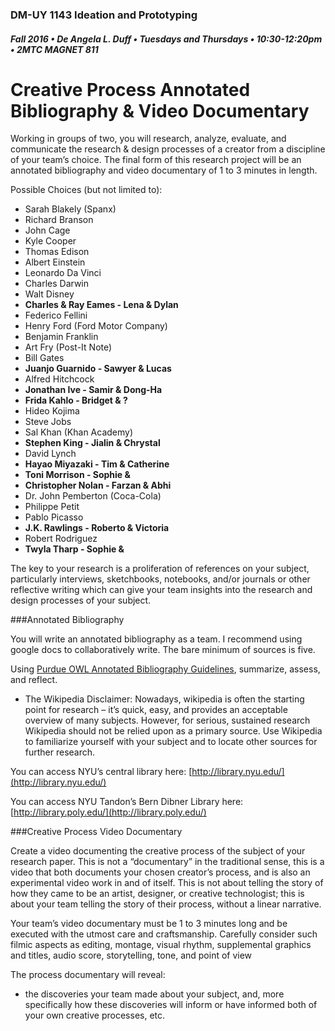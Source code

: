 ### DM-UY 1143 Ideation and Prototyping
##### Fall 2016 • De Angela L. Duff • Tuesdays and Thursdays • 10:30-12:20pm • 2MTC MAGNET 811

# Creative Process Annotated Bibliography & Video Documentary


Working in groups of two, you will research, analyze, evaluate, and communicate the research &amp; design processes of a creator from a discipline of your team’s choice. The final form of this research project will be an annotated bibliography and video documentary of 1 to 3 minutes in length.

Possible Choices (but not limited to):

*   Sarah Blakely (Spanx)
*   Richard Branson
*   John Cage
*   Kyle Cooper
*   Thomas Edison
*   Albert Einstein
*   Leonardo Da Vinci
*   Charles Darwin
*   Walt Disney
*   **Charles &amp; Ray Eames - Lena &amp; Dylan**
*   Federico Fellini
*   Henry Ford (Ford Motor Company)
*   Benjamin Franklin
*   Art Fry (Post-It Note)
*   Bill Gates
*   **Juanjo Guarnido - Sawyer &amp; Lucas**
*   Alfred Hitchcock
*   **Jonathan Ive - Samir & Dong-Ha**
*   **Frida Kahlo - Bridget &amp; ?**
*   Hideo Kojima
*   Steve Jobs
*   Sal Khan (Khan Academy)
*   **Stephen King - Jialin &amp; Chrystal**
*   David Lynch
*   **Hayao Miyazaki - Tim &amp; Catherine**
*   **Toni Morrison - Sophie &**
*   **Christopher Nolan - Farzan & Abhi**
*   Dr. John Pemberton (Coca-Cola)
*   Philippe Petit
*   Pablo Picasso
*   **J.K. Rawlings - Roberto & Victoria**
*   Robert Rodriguez
*   **Twyla Tharp - Sophie &**

The key to your research is a proliferation of references on your subject, particularly interviews, sketchbooks, notebooks, and/or journals or other reflective writing which can give your team insights into the research and design processes of your subject.

###Annotated Bibliography

You will write an annotated bibliography as a team. I recommend using google docs to collaboratively write. The bare minimum of sources is five.

Using [Purdue OWL Annotated Bibliography Guidelines](https://owl.english.purdue.edu/owl/resource/614/01/), summarize, assess, and reflect.

* The Wikipedia Disclaimer: Nowadays, wikipedia is often the starting point for research – it’s quick, easy, and provides an acceptable overview of many subjects. However, for serious, sustained research Wikipedia should not be relied upon as a primary source. Use Wikipedia to familiarize yourself with your subject and to locate other sources for further research.

You can access NYU’s central library here: [http://library.nyu.edu/](http://library.nyu.edu/)

You can access NYU Tandon’s Bern Dibner Library here: [http://library.poly.edu/](http://library.poly.edu/)

###Creative Process Video Documentary

Create a video documenting the creative process of the subject of your research paper. This is not a “documentary” in the traditional sense, this is a video that both documents your chosen creator’s process, and is also an experimental video work in and of itself. This is not about telling the story of how they came to be an artist, designer, or creative technologist; this is about your team telling the story of their process, without a linear narrative.

Your team’s video documentary must be 1 to 3 minutes long and be executed with the utmost care and craftsmanship. Carefully consider such filmic aspects as editing, montage, visual rhythm, supplemental graphics and titles, audio score, storytelling, tone, and point of view

The process documentary will reveal:

*   the discoveries your team made about your subject, and, more specifically how these discoveries will inform or have informed both of your own creative processes, etc.